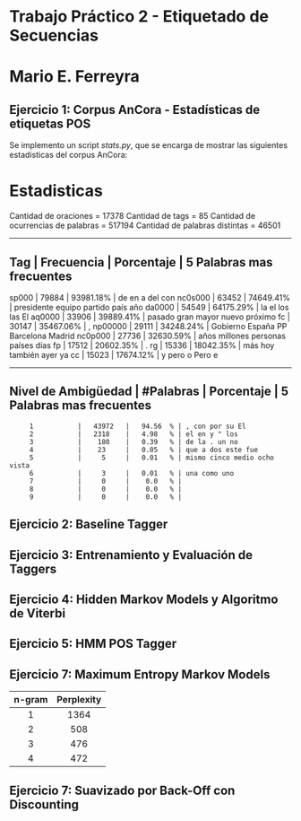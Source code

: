 Trabajo Práctico 2 - Etiquetado de Secuencias
=============================================

Mario E. Ferreyra
=================


Ejercicio 1: Corpus AnCora - Estadísticas de etiquetas POS
----------------------------------------------------------
Se implemento un script *stats.py*, que se encarga de mostrar las siguientes estadisticas del corpus AnCora:

Estadisticas
============
Cantidad de oraciones =               17378
Cantidad de tags =                    85
Cantidad de ocurrencias de palabras = 517194
Cantidad de palabras distintas =      46501

-----------------------------------------------------------
 Tag | Frecuencia | Porcentaje | 5 Palabras mas frecuentes 
-----------------------------------------------------------
 sp000   | 79884 | 93981.18% | de en a del con
nc0s000  | 63452 | 74649.41% | presidente equipo partido país año
 da0000  | 54549 | 64175.29% | la el los las El
 aq0000  | 33906 | 39889.41% | pasado gran mayor nuevo próximo
   fc    | 30147 | 35467.06% | ,
np00000  | 29111 | 34248.24% | Gobierno España PP Barcelona Madrid
nc0p000  | 27736 | 32630.59% | años millones personas países días
   fp    | 17512 | 20602.35% | .
   rg    | 15336 | 18042.35% | más hoy también ayer ya
   cc    | 15023 | 17674.12% | y pero o Pero e


--------------------------------------------------------------------------
 Nivel de Ambigüedad | #Palabras | Porcentaje | 5 Palabras mas frecuentes 
--------------------------------------------------------------------------
         1           |   43972   |   94.56  % | , con por su El
         2           |   2318    |   4.98   % | el en y " los
         3           |    180    |   0.39   % | de la . un no
         4           |    23     |   0.05   % | que a dos este fue
         5           |     5     |   0.01   % | mismo cinco medio ocho vista
         6           |     3     |   0.01   % | una como uno
         7           |     0     |    0.0   % | 
         8           |     0     |    0.0   % | 
         9           |     0     |    0.0   % | 


Ejercicio 2: Baseline Tagger
----------------------------

Ejercicio 3: Entrenamiento y Evaluación de Taggers
--------------------------------------------------

Ejercicio 4: Hidden Markov Models y Algoritmo de Viterbi
--------------------------------------------------------

Ejercicio 5: HMM POS Tagger
---------------------------

Ejercicio 7: Maximum Entropy Markov Models
------------------------------------------

| n-gram | Perplexity |
|:------:|:----------:|
|   1    |    1364    |
|   2    |    508     |
|   3    |    476     |
|   4    |    472     |


Ejercicio 7: Suavizado por Back-Off con Discounting
---------------------------------------------------
